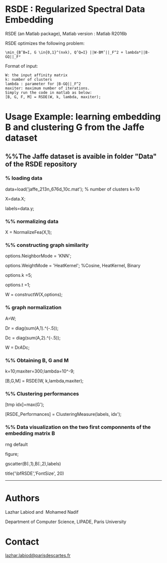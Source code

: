 # RSDE : Regularized Spectral Data Embedding

RSDE (an Matlab package), Matlab version : Matlab R2016b

RSDE optimizes the following problem:

    \min_{B’B=I, G \in{0,1}^(nxk), Q’Q=I} ||W-BM’||_F^2 + lambda*||B-GQ||_F²

Format of input:

    W: the input affinity matrix
    k: number of clusters
    lambda : parameter for |B-GQ||_F^2
    maxiter: maximum number of iterations.
    Simply run the code in matlab as below:
    [B, G, F, M] = RSDE(W, k, lambda, maxiter);

# Usage Example: learning embedding B and clustering G from the Jaffe dataset

## %%The Jaffe dataset is avaible in folder "Data" of the RSDE repository

### % loading data

data=load('jaffe_213n_676d_10c.mat'); % number of clusters k=10

X=data.X;

labels=data.y;

### %% normalizing data

X = NormalizeFea(X,1);

### %% constructing graph similarity

options.NeighborMode = 'KNN'; 

options.WeightMode = 'HeatKernel';  %Cosine, HeatKernel, Binary

options.k =5;

options.t =1;
  
 W = constructW(X,options);

### % graph normalization
 
 A=W;
 
 Dr = diag(sum(A,1).^(-.5));
 
 Dc = diag(sum(A,2).^(-.5));
 
 W = Dr*A*Dc;

### %% Obtaining B, G and M

k=10;maxiter=300;lambda=10^-9;

[B,G,M] = RSDE(W, k,lambda,maxiter);

### %% Clustering performances

[tmp idx]=max(G');
 
[RSDE_Performances] = ClusteringMeasure(labels, idx');

 ### %% Data visualization on the two first componnents of the embedding matrix B

rng default 

figure;

gscatter(B(:,1),B(:,2),labels)

title('\bfRSDE','FontSize', 20)

-----------------------------------------------------------------------------------------------------------
# Authors

Lazhar Labiod and  Mohamed Nadif

Department of Computer Science, LIPADE,  Paris University

# Contact
 
lazhar.labiod@parisdescartes.fr
